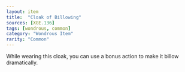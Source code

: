 ```yaml
---
layout: item
title:  "Cloak of Billowing"
sources: [XGE.136]
tags: [wondrous, common]
category: "Wondrous Item"
rarity: "Common"
---
```


While wearing this cloak, you can use a bonus action to make it billow dramatically.